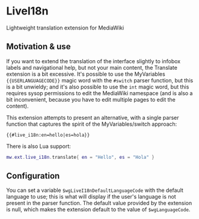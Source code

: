 # LiveI18n
Lightweight translation extension for MediaWiki

## Motivation & use

If you want to extend the translation of the interface slightly to infobox labels and navigational help, but not your main content, the Translate extension is a bit excessive. It's possible to use the MyVariables `{{USERLANGUAGECODE}}` magic word with the `#switch` parser function, but this is a bit unwieldy; and it's also possible to use the `int` magic word, but this requires sysop permissions to edit the MediaWiki namespace (and is also a bit inconvenient, because you have to edit multiple pages to edit the content).

This extension attempts to present an alternative, with a single parser function that captures the spirit of the MyVariables/switch approach:

```
{{#live_i18n:en=hello|es=hola}}
```

There is also Lua support:

```lua
mw.ext.live_i18n.translate{ en = "Hello", es = "Hola" }
```

## Configuration
You can set a variable `$wgLiveI18nDefaultLanguageCode` with the default language to use; this is what will display if the user's language is not present in the parser function. The default value provided by the extension is null, which makes the extension default to the value of `$wgLanguageCode`.
